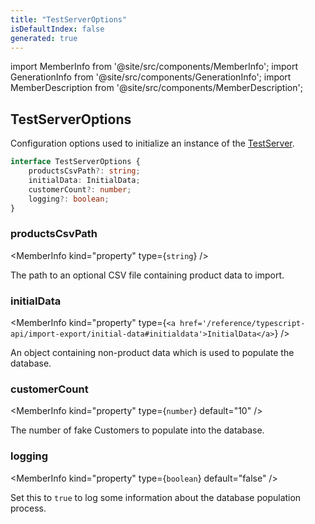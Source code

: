 ```yaml
---
title: "TestServerOptions"
isDefaultIndex: false
generated: true
---
```

<!-- This file was generated from the Vendure source. Do not modify. Instead, re-run the "docs:build" script -->
import MemberInfo from '@site/src/components/MemberInfo';
import GenerationInfo from '@site/src/components/GenerationInfo';
import MemberDescription from '@site/src/components/MemberDescription';


## TestServerOptions

<GenerationInfo sourceFile="packages/testing/src/types.ts" sourceLine="14" packageName="@vendure/testing" />

Configuration options used to initialize an instance of the <a href='/reference/typescript-api/testing/test-server#testserver'>TestServer</a>.

```ts title="Signature"
interface TestServerOptions {
    productsCsvPath?: string;
    initialData: InitialData;
    customerCount?: number;
    logging?: boolean;
}
```

<div className="members-wrapper">

### productsCsvPath

<MemberInfo kind="property" type={`string`}   />

The path to an optional CSV file containing product data to import.
### initialData

<MemberInfo kind="property" type={`<a href='/reference/typescript-api/import-export/initial-data#initialdata'>InitialData</a>`}   />

An object containing non-product data which is used to populate the database.
### customerCount

<MemberInfo kind="property" type={`number`} default="10"   />

The number of fake Customers to populate into the database.
### logging

<MemberInfo kind="property" type={`boolean`} default="false"   />

Set this to `true` to log some information about the database population process.


</div>
